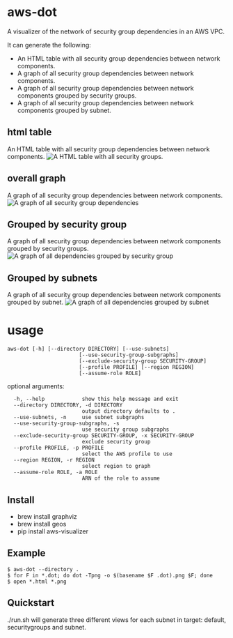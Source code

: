 aws-dot
==============
A visualizer of the network of security group dependencies in an AWS VPC.

It can generate the following:
- An HTML table with all security group dependencies between network components.
- A graph of all security group dependencies between network components.
- A graph of all security group dependencies between network components grouped by security groups.
- A graph of all security group dependencies between network components grouped by subnet.


html table
----------
An HTML table with all security group dependencies between network components.
![A HTML table with all security groups](sample/default/vpc-security-groups-html.jpg).

overall graph
--------------
A graph of all security group dependencies between network components.
![A graph of all security group dependencies](sample/default/vpc-security-groups.png) 

Grouped by security group
--------------------------
A graph of all security group dependencies between network components grouped by security groups.
![A graph of all dependencies grouped by security group](sample/securitygroups/vpc-security-groups.png) 

Grouped by subnets
------------------
A graph of all security group dependencies between network components grouped by subnet.
![A graph of all dependencies grouped by subnet](sample/subnets/vpc-security-groups.png) 


usage
=====
```
aws-dot [-h] [--directory DIRECTORY] [--use-subnets]
                       [--use-security-group-subgraphs]
                       [--exclude-security-group SECURITY-GROUP]
                       [--profile PROFILE] [--region REGION]
                       [--assume-role ROLE]
```


optional arguments:
```
  -h, --help            show this help message and exit
  --directory DIRECTORY, -d DIRECTORY
                        output directory defaults to .
  --use-subnets, -n     use subnet subgraphs
  --use-security-group-subgraphs, -s
                        use security group subgraphs
  --exclude-security-group SECURITY-GROUP, -x SECURITY-GROUP
                        exclude security group
  --profile PROFILE, -p PROFILE
                        select the AWS profile to use
  --region REGION, -r REGION
                        select region to graph
  --assume-role ROLE, -a ROLE
                        ARN of the role to assume
```


Install
-------
- brew install graphviz
- brew install geos
- pip install aws-visualizer

Example
-------

```
$ aws-dot --directory .
$ for F in *.dot; do dot -Tpng -o $(basename $F .dot).png $F; done
$ open *.html *.png
```

Quickstart
-----------
./run.sh will generate three different views for each subnet in target: default, securitygroups and subnet.

